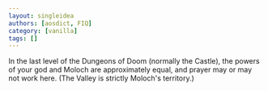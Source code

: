 ```yaml
---
layout: singleidea
authors: [aosdict, FIQ]
category: [vanilla]
tags: []
---
```

In the last level of the Dungeons of Doom (normally the Castle), the powers of your god and Moloch are approximately equal, and prayer may or may not work here. (The Valley is strictly Moloch's territory.)
